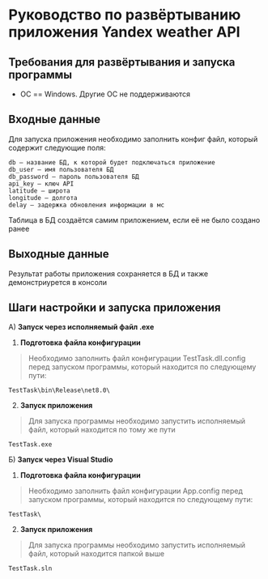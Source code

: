 # Руководство по развёртыванию приложения Yandex weather API


## Требования для развёртывания и запуска программы

* ОС == Windows. Другие ОС не поддерживаются

## Входные данные
Для запуска приложения необходимо заполнить конфиг файл, который содержит следующие поля:
```
db — название БД, к которой будет подключаться приложение
db_user — имя пользователя БД
db_password — пароль пользователя БД
api_key — ключ API
latitude — широта
longitude — долгота
delay — задержка обновления информации в мс
```
Таблица в БД создаётся самим приложением, если её не было создано ранее
## Выходные данные
Результат работы приложения сохраняется в БД и также демонстриурется в консоли

## Шаги настройки и запуска приложения

А) **Запуск через исполняемый файл .exe**

1. **Подготовка файла конфигурации** 
> Необходимо заполнить файл конфигурации TestTask.dll.config перед запуском программы, который находится по следующему пути:
```
TestTask\bin\Release\net8.0\
```
2. **Запуск приложения**
> Для запуска программы необходимо запустить исполняемый файл, который находится по тому же пути
```
TestTask.exe
```

Б) **Запуск через Visual Studio**

1. **Подготовка файла конфигурации** 
> Необходимо заполнить файл конфигурации App.config перед запуском программы, который находится по следующему пути:
```
TestTask\
```
2. **Запуск приложения**
> Для запуска программы необходимо запустить исполняемый файл, который находится папкой выше
```
TestTask.sln
```
